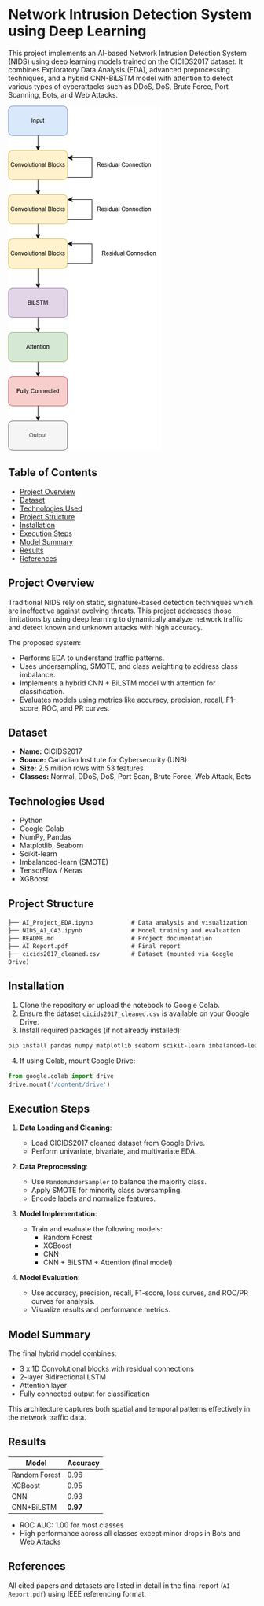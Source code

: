 
# Network Intrusion Detection System using Deep Learning

This project implements an AI-based Network Intrusion Detection System (NIDS) using deep learning models trained on the CICIDS2017 dataset. It combines Exploratory Data Analysis (EDA), advanced preprocessing techniques, and a hybrid CNN-BiLSTM model with attention to detect various types of cyberattacks such as DDoS, DoS, Brute Force, Port Scanning, Bots, and Web Attacks.


![Alt text](Block_Diagram.png)


## Table of Contents
- [Project Overview](#project-overview)
- [Dataset](#dataset)
- [Technologies Used](#technologies-used)
- [Project Structure](#project-structure)
- [Installation](#installation)
- [Execution Steps](#execution-steps)
- [Model Summary](#model-summary)
- [Results](#results)
- [References](#references)

## Project Overview

Traditional NIDS rely on static, signature-based detection techniques which are ineffective against evolving threats. This project addresses those limitations by using deep learning to dynamically analyze network traffic and detect known and unknown attacks with high accuracy.

The proposed system:
- Performs EDA to understand traffic patterns.
- Uses undersampling, SMOTE, and class weighting to address class imbalance.
- Implements a hybrid CNN + BiLSTM model with attention for classification.
- Evaluates models using metrics like accuracy, precision, recall, F1-score, ROC, and PR curves.

## Dataset

- **Name:** CICIDS2017
- **Source:** Canadian Institute for Cybersecurity (UNB)
- **Size:** 2.5 million rows with 53 features
- **Classes:** Normal, DDoS, DoS, Port Scan, Brute Force, Web Attack, Bots

## Technologies Used

- Python
- Google Colab
- NumPy, Pandas
- Matplotlib, Seaborn
- Scikit-learn
- Imbalanced-learn (SMOTE)
- TensorFlow / Keras
- XGBoost

## Project Structure

```
├── AI_Project_EDA.ipynb           # Data analysis and visualization
├── NIDS_AI_CA3.ipynb              # Model training and evaluation
├── README.md                      # Project documentation
├── AI Report.pdf                  # Final report
├── cicids2017_cleaned.csv         # Dataset (mounted via Google Drive)
```

## Installation

1. Clone the repository or upload the notebook to Google Colab.
2. Ensure the dataset `cicids2017_cleaned.csv` is available on your Google Drive.
3. Install required packages (if not already installed):

```bash
pip install pandas numpy matplotlib seaborn scikit-learn imbalanced-learn xgboost
```

4. If using Colab, mount Google Drive:

```python
from google.colab import drive
drive.mount('/content/drive')
```

## Execution Steps

1. **Data Loading and Cleaning**:
   - Load CICIDS2017 cleaned dataset from Google Drive.
   - Perform univariate, bivariate, and multivariate EDA.

2. **Data Preprocessing**:
   - Use `RandomUnderSampler` to balance the majority class.
   - Apply SMOTE for minority class oversampling.
   - Encode labels and normalize features.

3. **Model Implementation**:
   - Train and evaluate the following models:
     - Random Forest
     - XGBoost
     - CNN
     - CNN + BiLSTM + Attention (final model)

4. **Model Evaluation**:
   - Use accuracy, precision, recall, F1-score, loss curves, and ROC/PR curves for analysis.
   - Visualize results and performance metrics.

## Model Summary

The final hybrid model combines:
- 3 x 1D Convolutional blocks with residual connections
- 2-layer Bidirectional LSTM
- Attention layer
- Fully connected output for classification

This architecture captures both spatial and temporal patterns effectively in the network traffic data.

## Results

| Model          | Accuracy |
|----------------|----------|
| Random Forest  | 0.96     |
| XGBoost        | 0.95     |
| CNN            | 0.93     |
| CNN+BiLSTM     | **0.97** |

- ROC AUC: 1.00 for most classes
- High performance across all classes except minor drops in Bots and Web Attacks

## References

All cited papers and datasets are listed in detail in the final report (`AI Report.pdf`) using IEEE referencing format.
